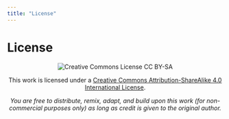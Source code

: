 ```yaml
---
title: "License"
---
```


# License

<center>

![Creative Commons License CC BY-SA](https://i.creativecommons.org/l/by-sa/4.0/88x31.png)

This work is licensed under a <a rel="license" href="http://creativecommons.org/licenses/by-sa/4.0/">Creative Commons Attribution-ShareAlike 4.0 International License</a>.

*You are free to distribute, remix, adapt, and build upon this work (for non-commercial purposes only) as long as credit is given to the original author.*

</center>